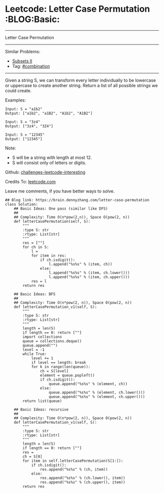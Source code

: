 # Leetcode: Letter Case Permutation     :BLOG:Basic:


---

Letter Case Permutation  

---

Similar Problems:  

-   [Subsets II](https://brain.dennyzhang.com/subsets-ii)
-   Tag: [#combination](https://brain.dennyzhang.com/tag/combination)

---

Given a string S, we can transform every letter individually to be lowercase or uppercase to create another string.  Return a list of all possible strings we could create.  

Examples:  

    Input: S = "a1b2"
    Output: ["a1b2", "a1B2", "A1b2", "A1B2"]

    Input: S = "3z4"
    Output: ["3z4", "3Z4"]

    Input: S = "12345"
    Output: ["12345"]

Note:  

-   S will be a string with length at most 12.
-   S will consist only of letters or digits.

Github: [challenges-leetcode-interesting](https://github.com/DennyZhang/challenges-leetcode-interesting/tree/master/letter-case-permutation)  

Credits To: [leetcode.com](https://leetcode.com/problems/letter-case-permutation/description/)  

Leave me comments, if you have better ways to solve.  

    ## Blog link: https://brain.dennyzhang.com/letter-case-permutation
    class Solution:
        ## Basic Ideas: One pass (similar like DFS)
        ##
        ## Complexity: Time O(n*pow(2,n)), Space O(pow(2, n))
        def letterCasePermutation(self, S):
            """
            :type S: str
            :rtype: List[str]
            """
            res = [""]
            for ch in S:
                l = 
                for item in res:
                    if ch.isdigit():
                        l.append("%s%s" % (item, ch))
                    else:
                        l.append("%s%s" % (item, ch.lower()))
                        l.append("%s%s" % (item, ch.upper()))
                res = l
            return res
    
        ## Basic Ideas: BFS
        ##
        ## Complexity: Time O(n*pow(2, n)), Space O(pow(2, n))
        def letterCasePermutation_v1(self, S):
            """
            :type S: str
            :rtype: List[str]
            """
            length = len(S)
            if length == 0: return [""]
            import collections
            queue = collections.deque()
            queue.append("")
            level = -1
            while True:
                level += 1
                if level == length: break
                for k in range(len(queue)):
                    ch = S[level]
                    element = queue.popleft()
                    if ch.isdigit():
                        queue.append("%s%s" % (element, ch))
                    else:
                        queue.append("%s%s" % (element, ch.lower()))
                        queue.append("%s%s" % (element, ch.upper()))
            return list(queue)
    
        ## Basic Ideas: recursive
        ##
        ## Complexity: Time O(n*pow(2, n)), Space O(pow(2, n))
        def letterCasePermutation_v1(self, S):
            """
            :type S: str
            :rtype: List[str]
            """
            length = len(S)
            if length == 0: return [""]
            res = 
            ch = S[0]
            for item in self.letterCasePermutation(S[1:]):
                if ch.isdigit():
                    res.append("%s%s" % (ch, item))
                else:
                    res.append("%s%s" % (ch.lower(), item))
                    res.append("%s%s" % (ch.upper(), item))
            return res